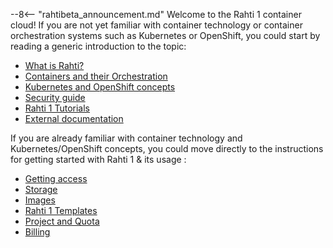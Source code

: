 --8<-- "rahtibeta_announcement.md"
Welcome to the Rahti 1 container cloud! If you are not yet
familiar with container technology or container orchestration systems such as
Kubernetes or OpenShift, you could start by reading a generic introduction to
the topic:

  * [What is Rahti?](rahti-what-is.md)
  * [Containers and their Orchestration](containers.md)
  * [Kubernetes and OpenShift concepts](concepts.md)
  * [Security guide](security-guide.md)
  * [Rahti 1 Tutorials](../rahti2/tutorials/index.md)
  * [External documentation ](ext_docs.md)

If you are already familiar with container technology and Kubernetes/OpenShift concepts,
you could move directly to the instructions for getting started with Rahti 1 & its usage :

  * [Getting access](access.md)
  * [Storage](storage/index.md)
  * [Images](images/overview.md)
  * [Rahti 1 Templates](template-docs.md)
  * [Project and Quota](usage/projects_and_quota.md)
  * [Billing](billing.md)


